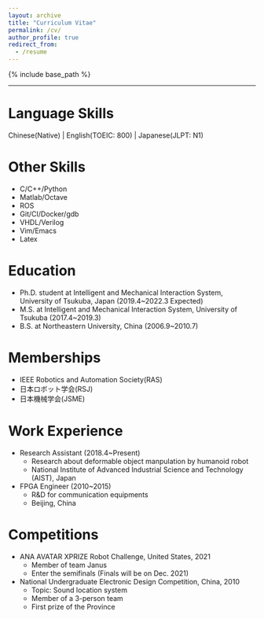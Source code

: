```yaml
---
layout: archive
title: "Curriculum Vitae"
permalink: /cv/
author_profile: true
redirect_from:
  - /resume
---
```


{% include base_path %}

------

Language Skills
======
Chinese(Native) | English(TOEIC: 800) | Japanese(JLPT: N1)

Other Skills
======
* C/C++/Python
* Matlab/Octave
* ROS 
* Git/CI/Docker/gdb
* VHDL/Verilog
* Vim/Emacs
* Latex

Education
======
* Ph.D. student at Intelligent and Mechanical Interaction System, University of Tsukuba, Japan (2019.4~2022.3 Expected)
* M.S. at Intelligent and Mechanical Interaction System, University of Tsukuba (2017.4~2019.3)
* B.S. at Northeastern University, China (2006.9~2010.7)

Memberships
======
* IEEE Robotics and Automation Society(RAS)
* 日本ロボット学会(RSJ)
* 日本機械学会(JSME)

Work Experience
======
* Research Assistant (2018.4~Present)
    * Research about deformable object manpulation by humanoid robot
    * National Institute of Advanced Industrial Science and Technology (AIST), Japan
* FPGA Engineer (2010~2015)
    * R&D for communication equipments
    * Beijing, China

Competitions
======
* ANA AVATAR XPRIZE Robot Challenge, United States, 2021
    * Member of team Janus
    * Enter the semifinals (Finals will be on Dec. 2021)
* National Undergraduate Electronic Design Competition, China, 2010
    * Topic: Sound location system
    * Member of a 3-person team
    * First prize of the Province
